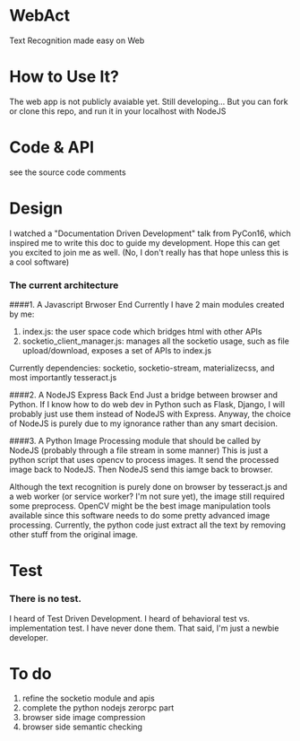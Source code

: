# WebAct
Text Recognition made easy on Web

# How to Use It?
The web app is not publicly avaiable yet. Still developing...
But you can fork or clone this repo, and run it in your localhost with NodeJS

# Code & API
see the source code comments

# Design
I watched a "Documentation Driven Development" talk from PyCon16, which inspired me to write this doc to guide my development.
Hope this can get you excited to join me as well. (No, I don't really has that hope unless this is a cool software)

### The current architecture
####1. A Javascript Brwoser End
Currently I have 2 main modules created by me:
1. index.js: the user space code which bridges html with other APIs
2. socketio_client_manager.js: manages all the socketio usage, such as file upload/download, exposes a set of APIs to index.js

Currently dependencies:
socketio, socketio-stream, materializecss, and most importantly tesseract.js

####2. A NodeJS Express Back End
Just a bridge between browser and Python. If I know how to do web dev in Python such as Flask, Django, I will probably just use them instead of NodeJS with Express. Anyway, the choice of NodeJS is purely due to my ignorance rather than any smart decision.

####3. A Python Image Processing module that should be called by NodeJS (probably through a file stream in some manner)
This is just a python script that uses opencv to process images. It send the processed image back to NodeJS. Then NodeJS send this iamge back to browser.

Although the text recognition is purely done on browser by tesseract.js and a web worker (or service worker? I'm not sure yet), the image still required some preprocess. OpenCV might be the best image manipulation tools available since this software needs to do some pretty advanced image processing. Currently, the python code just extract all the text by removing other stuff from the original image.

# Test
### There is no test.
I heard of Test Driven Development. I heard of behavioral test vs. implementation test. I have never done them.
That said, I'm just a newbie developer.

# To do
1. refine the socketio module and apis
2. complete the python nodejs zerorpc part
3. browser side image compression
4. browser side semantic checking
